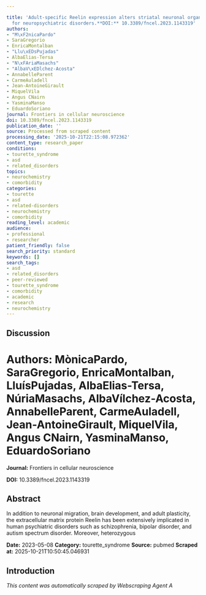 ```yaml
---

title: 'Adult-specific Reelin expression alters striatal neuronal organization: implications
  for neuropsychiatric disorders.**DOI:** 10.3389/fncel.2023.1143319'
authors:
- "M\xF2nicaPardo"
- SaraGregorio
- EnricaMontalban
- "Llu\xEDsPujadas"
- AlbaElias-Tersa
- "N\xFAriaMasachs"
- "AlbaV\xEDlchez-Acosta"
- AnnabelleParent
- CarmeAuladell
- Jean-AntoineGirault
- MiquelVila
- Angus CNairn
- YasminaManso
- EduardoSoriano
journal: Frontiers in cellular neuroscience
doi: 10.3389/fncel.2023.1143319
publication_date: ''
source: Processed from scraped content
processing_date: '2025-10-21T22:15:08.972362'
content_type: research_paper
conditions:
- tourette_syndrome
- asd
- related_disorders
topics:
- neurochemistry
- comorbidity
categories:
- tourette
- asd
- related-disorders
- neurochemistry
- comorbidity
reading_level: academic
audience:
- professional
- researcher
patient_friendly: false
search_priority: standard
keywords: []
search_tags:
- asd
- related_disorders
- peer-reviewed
- tourette_syndrome
- comorbidity
- academic
- research
- neurochemistry
---
```




## Discussion

# **Authors:** MònicaPardo, SaraGregorio, EnricaMontalban, LluísPujadas, AlbaElias-Tersa, NúriaMasachs, AlbaVílchez-Acosta, AnnabelleParent, CarmeAuladell, Jean-AntoineGirault, MiquelVila, Angus CNairn, YasminaManso, EduardoSoriano

**Journal:** Frontiers in cellular neuroscience

**DOI:** 10.3389/fncel.2023.1143319

## Abstract

In addition to neuronal migration, brain development, and adult plasticity, the extracellular matrix protein Reelin has been extensively implicated in human psychiatric disorders such as schizophrenia, bipolar disorder, and autism spectrum disorder. Moreover, heterozygous

**Date:** 2023-05-08
**Category:** tourette_syndrome
**Source:** pubmed
**Scraped at:** 2025-10-21T10:50:45.046931
## Introduction
*This content was automatically scraped by Webscraping Agent A*